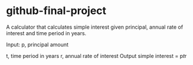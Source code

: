 # github-final-project
A calculator that calculates simple interest given principal, annual rate of interest and time period in years.

Input:
   p, principal amount
   
   t, time period in years
   r, annual rate of interest
Output
   simple interest = p*t*r
